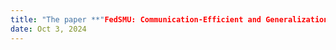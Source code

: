 ```yaml
---
title: "The paper **"FedSMU: Communication-Efficient and Generalization-Enhanced Federated Learning through Symbolic Model Updates"** has been submitted to **ICLR 2025** and is currently under review."
date: Oct 3, 2024
---
```

